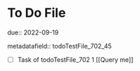 # To Do File

due:: 2022-09-19

metadatafield:: todoTestFile_702_45

- [ ] Task of todoTestFile_702 1 [[Query me]]
